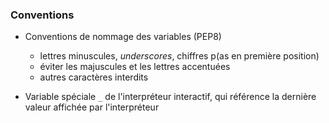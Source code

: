 ### Conventions

* Conventions de nommage des variables (PEP8)
    * lettres minuscules, _underscores_, chiffres p(as en première position)
    * éviter les majuscules et les lettres accentuées
    * autres caractères interdits

* Variable spéciale `_` de l'interpréteur interactif, qui référence la dernière valeur affichée par l'interpréteur

